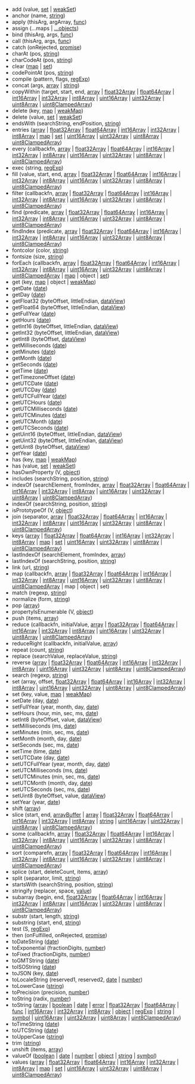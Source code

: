 * add (value, [set](https://www.ecma-international.org/ecma-262/6.0/#sec-set.prototype.add) | [weakSet](https://www.ecma-international.org/ecma-262/6.0/#sec-weakset.prototype.add))
* anchor (name, [string](https://www.ecma-international.org/ecma-262/6.0/#sec-string.prototype.anchor))
* apply (thisArg, argArray, [func](https://www.ecma-international.org/ecma-262/6.0/#sec-function.prototype.apply))
* assign (...maps | [...objects](https://www.ecma-international.org/ecma-262/6.0/#sec-object.assign))
* bind (thisArg, args, [func](https://www.ecma-international.org/ecma-262/6.0/#sec-function.prototype.bind))
* call (thisArg, args, [func](https://www.ecma-international.org/ecma-262/6.0/#sec-function.prototype.call))
* catch (onRejected, [promise](https://www.ecma-international.org/ecma-262/6.0/#sec-promise.prototype.catch))
* charAt (pos, [string](https://www.ecma-international.org/ecma-262/6.0/#sec-string.prototype.charat))
* charCodeAt (pos, [string](https://www.ecma-international.org/ecma-262/6.0/#sec-string.prototype.charcodeat))
* clear ([map](https://www.ecma-international.org/ecma-262/6.0/#sec-map.prototype.clear) | [set](https://www.ecma-international.org/ecma-262/6.0/#sec-set.prototype.clear))
* codePointAt (pos, [string](https://www.ecma-international.org/ecma-262/6.0/#sec-string.prototype.codepointat))
* compile (pattern, flags, [regExp](https://www.ecma-international.org/ecma-262/6.0/#sec-regexp.prototype.compile))
* concat (args, [array](https://www.ecma-international.org/ecma-262/6.0/#sec-array.prototype.concat) | [string](https://www.ecma-international.org/ecma-262/6.0/#sec-string.prototype.concat))
* copyWithin (target, start, end, [array](https://www.ecma-international.org/ecma-262/6.0/#sec-array.prototype.copywithin) | [float32Array](https://www.ecma-international.org/ecma-262/6.0/#sec-%typedarray%.prototype.copywithin) | [float64Array](https://www.ecma-international.org/ecma-262/6.0/#sec-%typedarray%.prototype.copywithin) | [int16Array](https://www.ecma-international.org/ecma-262/6.0/#sec-%typedarray%.prototype.copywithin) | [int32Array](https://www.ecma-international.org/ecma-262/6.0/#sec-%typedarray%.prototype.copywithin) | [int8Array](https://www.ecma-international.org/ecma-262/6.0/#sec-%typedarray%.prototype.copywithin) | [uint16Array](https://www.ecma-international.org/ecma-262/6.0/#sec-%typedarray%.prototype.copywithin) | [uint32Array](https://www.ecma-international.org/ecma-262/6.0/#sec-%typedarray%.prototype.copywithin) | [uint8Array](https://www.ecma-international.org/ecma-262/6.0/#sec-%typedarray%.prototype.copywithin) | [uint8ClampedArray](https://www.ecma-international.org/ecma-262/6.0/#sec-%typedarray%.prototype.copywithin))
* delete (key, [map](https://www.ecma-international.org/ecma-262/6.0/#sec-map.prototype.delete) | [weakMap](https://www.ecma-international.org/ecma-262/6.0/#sec-weakmap.prototype.delete))
* delete (value, [set](https://www.ecma-international.org/ecma-262/6.0/#sec-set.prototype.delete) | [weakSet](https://www.ecma-international.org/ecma-262/6.0/#sec-weakset.prototype.delete))
* endsWith (searchString, endPosition, [string](https://www.ecma-international.org/ecma-262/6.0/#sec-string.prototype.endswith))
* entries ([array](https://www.ecma-international.org/ecma-262/6.0/#sec-array.prototype.entries) | [float32Array](https://www.ecma-international.org/ecma-262/6.0/#sec-%typedarray%.prototype.entries) | [float64Array](https://www.ecma-international.org/ecma-262/6.0/#sec-%typedarray%.prototype.entries) | [int16Array](https://www.ecma-international.org/ecma-262/6.0/#sec-%typedarray%.prototype.entries) | [int32Array](https://www.ecma-international.org/ecma-262/6.0/#sec-%typedarray%.prototype.entries) | [int8Array](https://www.ecma-international.org/ecma-262/6.0/#sec-%typedarray%.prototype.entries) | [map](https://www.ecma-international.org/ecma-262/6.0/#sec-map.prototype.entries) | [set](https://www.ecma-international.org/ecma-262/6.0/#sec-set.prototype.entries) | [uint16Array](https://www.ecma-international.org/ecma-262/6.0/#sec-%typedarray%.prototype.entries) | [uint32Array](https://www.ecma-international.org/ecma-262/6.0/#sec-%typedarray%.prototype.entries) | [uint8Array](https://www.ecma-international.org/ecma-262/6.0/#sec-%typedarray%.prototype.entries) | [uint8ClampedArray](https://www.ecma-international.org/ecma-262/6.0/#sec-%typedarray%.prototype.entries))
* every (callbackfn, [array](https://www.ecma-international.org/ecma-262/6.0/#sec-array.prototype.every) | [float32Array](https://www.ecma-international.org/ecma-262/6.0/#sec-%typedarray%.prototype.every) | [float64Array](https://www.ecma-international.org/ecma-262/6.0/#sec-%typedarray%.prototype.every) | [int16Array](https://www.ecma-international.org/ecma-262/6.0/#sec-%typedarray%.prototype.every) | [int32Array](https://www.ecma-international.org/ecma-262/6.0/#sec-%typedarray%.prototype.every) | [int8Array](https://www.ecma-international.org/ecma-262/6.0/#sec-%typedarray%.prototype.every) | [uint16Array](https://www.ecma-international.org/ecma-262/6.0/#sec-%typedarray%.prototype.every) | [uint32Array](https://www.ecma-international.org/ecma-262/6.0/#sec-%typedarray%.prototype.every) | [uint8Array](https://www.ecma-international.org/ecma-262/6.0/#sec-%typedarray%.prototype.every) | [uint8ClampedArray](https://www.ecma-international.org/ecma-262/6.0/#sec-%typedarray%.prototype.every))
* exec (string, [regExp](https://www.ecma-international.org/ecma-262/6.0/#sec-regexp.prototype.exec))
* fill (value, start, end, [array](https://www.ecma-international.org/ecma-262/6.0/#sec-array.prototype.fill) | [float32Array](https://www.ecma-international.org/ecma-262/6.0/#sec-%typedarray%.prototype.fill) | [float64Array](https://www.ecma-international.org/ecma-262/6.0/#sec-%typedarray%.prototype.fill) | [int16Array](https://www.ecma-international.org/ecma-262/6.0/#sec-%typedarray%.prototype.fill) | [int32Array](https://www.ecma-international.org/ecma-262/6.0/#sec-%typedarray%.prototype.fill) | [int8Array](https://www.ecma-international.org/ecma-262/6.0/#sec-%typedarray%.prototype.fill) | [uint16Array](https://www.ecma-international.org/ecma-262/6.0/#sec-%typedarray%.prototype.fill) | [uint32Array](https://www.ecma-international.org/ecma-262/6.0/#sec-%typedarray%.prototype.fill) | [uint8Array](https://www.ecma-international.org/ecma-262/6.0/#sec-%typedarray%.prototype.fill) | [uint8ClampedArray](https://www.ecma-international.org/ecma-262/6.0/#sec-%typedarray%.prototype.fill))
* filter (callbackfn, [array](https://www.ecma-international.org/ecma-262/6.0/#sec-array.prototype.filter) | [float32Array](https://www.ecma-international.org/ecma-262/6.0/#sec-%typedarray%.prototype.filter) | [float64Array](https://www.ecma-international.org/ecma-262/6.0/#sec-%typedarray%.prototype.filter) | [int16Array](https://www.ecma-international.org/ecma-262/6.0/#sec-%typedarray%.prototype.filter) | [int32Array](https://www.ecma-international.org/ecma-262/6.0/#sec-%typedarray%.prototype.filter) | [int8Array](https://www.ecma-international.org/ecma-262/6.0/#sec-%typedarray%.prototype.filter) | [uint16Array](https://www.ecma-international.org/ecma-262/6.0/#sec-%typedarray%.prototype.filter) | [uint32Array](https://www.ecma-international.org/ecma-262/6.0/#sec-%typedarray%.prototype.filter) | [uint8Array](https://www.ecma-international.org/ecma-262/6.0/#sec-%typedarray%.prototype.filter) | [uint8ClampedArray](https://www.ecma-international.org/ecma-262/6.0/#sec-%typedarray%.prototype.filter))
* find (predicate, [array](https://www.ecma-international.org/ecma-262/6.0/#sec-array.prototype.find) | [float32Array](https://www.ecma-international.org/ecma-262/6.0/#sec-%typedarray%.prototype.find) | [float64Array](https://www.ecma-international.org/ecma-262/6.0/#sec-%typedarray%.prototype.find) | [int16Array](https://www.ecma-international.org/ecma-262/6.0/#sec-%typedarray%.prototype.find) | [int32Array](https://www.ecma-international.org/ecma-262/6.0/#sec-%typedarray%.prototype.find) | [int8Array](https://www.ecma-international.org/ecma-262/6.0/#sec-%typedarray%.prototype.find) | [uint16Array](https://www.ecma-international.org/ecma-262/6.0/#sec-%typedarray%.prototype.find) | [uint32Array](https://www.ecma-international.org/ecma-262/6.0/#sec-%typedarray%.prototype.find) | [uint8Array](https://www.ecma-international.org/ecma-262/6.0/#sec-%typedarray%.prototype.find) | [uint8ClampedArray](https://www.ecma-international.org/ecma-262/6.0/#sec-%typedarray%.prototype.find))
* findIndex (predicate, [array](https://www.ecma-international.org/ecma-262/6.0/#sec-array.prototype.findindex) | [float32Array](https://www.ecma-international.org/ecma-262/6.0/#sec-%typedarray%.prototype.findindex) | [float64Array](https://www.ecma-international.org/ecma-262/6.0/#sec-%typedarray%.prototype.findindex) | [int16Array](https://www.ecma-international.org/ecma-262/6.0/#sec-%typedarray%.prototype.findindex) | [int32Array](https://www.ecma-international.org/ecma-262/6.0/#sec-%typedarray%.prototype.findindex) | [int8Array](https://www.ecma-international.org/ecma-262/6.0/#sec-%typedarray%.prototype.findindex) | [uint16Array](https://www.ecma-international.org/ecma-262/6.0/#sec-%typedarray%.prototype.findindex) | [uint32Array](https://www.ecma-international.org/ecma-262/6.0/#sec-%typedarray%.prototype.findindex) | [uint8Array](https://www.ecma-international.org/ecma-262/6.0/#sec-%typedarray%.prototype.findindex) | [uint8ClampedArray](https://www.ecma-international.org/ecma-262/6.0/#sec-%typedarray%.prototype.findindex))
* fontcolor (color, [string](https://www.ecma-international.org/ecma-262/6.0/#sec-string.prototype.fontcolor))
* fontsize (size, [string](https://www.ecma-international.org/ecma-262/6.0/#sec-string.prototype.fontsize))
* forEach (callbackfn, [array](https://www.ecma-international.org/ecma-262/6.0/#sec-array.prototype.foreach) | [float32Array](https://www.ecma-international.org/ecma-262/6.0/#sec-%typedarray%.prototype.foreach) | [float64Array](https://www.ecma-international.org/ecma-262/6.0/#sec-%typedarray%.prototype.foreach) | [int16Array](https://www.ecma-international.org/ecma-262/6.0/#sec-%typedarray%.prototype.foreach) | [int32Array](https://www.ecma-international.org/ecma-262/6.0/#sec-%typedarray%.prototype.foreach) | [int8Array](https://www.ecma-international.org/ecma-262/6.0/#sec-%typedarray%.prototype.foreach) | [uint16Array](https://www.ecma-international.org/ecma-262/6.0/#sec-%typedarray%.prototype.foreach) | [uint32Array](https://www.ecma-international.org/ecma-262/6.0/#sec-%typedarray%.prototype.foreach) | [uint8Array](https://www.ecma-international.org/ecma-262/6.0/#sec-%typedarray%.prototype.foreach) | [uint8ClampedArray](https://www.ecma-international.org/ecma-262/6.0/#sec-%typedarray%.prototype.foreach) | [map](https://www.ecma-international.org/ecma-262/6.0/#sec-map.prototype.foreach) | object | [set](https://www.ecma-international.org/ecma-262/6.0/#sec-set.prototype.foreach))
* get (key, [map](https://www.ecma-international.org/ecma-262/6.0/#sec-map.prototype.get) | object |  [weakMap](https://www.ecma-international.org/ecma-262/6.0/#sec-weakmap.prototype.get))
* getDate ([date](https://www.ecma-international.org/ecma-262/6.0/#sec-date.prototype.getdate))
* getDay ([date](https://www.ecma-international.org/ecma-262/6.0/#sec-date.prototype.getday))
* getFloat32 (byteOffset, littleEndian, [dataView](https://www.ecma-international.org/ecma-262/6.0/#sec-dataview.prototype.getfloat32))
* getFloat64 (byteOffset, littleEndian, [dataView](https://www.ecma-international.org/ecma-262/6.0/#sec-dataview.prototype.getfloat64))
* getFullYear ([date](https://www.ecma-international.org/ecma-262/6.0/#sec-date.prototype.getfullyear))
* getHours ([date](https://www.ecma-international.org/ecma-262/6.0/#sec-date.prototype.gethours))
* getInt16 (byteOffset, littleEndian, [dataView](https://www.ecma-international.org/ecma-262/6.0/#sec-dataview.prototype.getint16))
* getInt32 (byteOffset, littleEndian, [dataView](https://www.ecma-international.org/ecma-262/6.0/#sec-dataview.prototype.getint32))
* getInt8 (byteOffset, [dataView](https://www.ecma-international.org/ecma-262/6.0/#sec-dataview.prototype.getint8))
* getMilliseconds ([date](https://www.ecma-international.org/ecma-262/6.0/#sec-date.prototype.getmilliseconds))
* getMinutes ([date](https://www.ecma-international.org/ecma-262/6.0/#sec-date.prototype.getminutes))
* getMonth ([date](https://www.ecma-international.org/ecma-262/6.0/#sec-date.prototype.getmonth))
* getSeconds ([date](https://www.ecma-international.org/ecma-262/6.0/#sec-date.prototype.getseconds))
* getTime ([date](https://www.ecma-international.org/ecma-262/6.0/#sec-date.prototype.gettime))
* getTimezoneOffset ([date](https://www.ecma-international.org/ecma-262/6.0/#sec-date.prototype.gettimezoneoffset))
* getUTCDate ([date](https://www.ecma-international.org/ecma-262/6.0/#sec-date.prototype.getutcdate))
* getUTCDay ([date](https://www.ecma-international.org/ecma-262/6.0/#sec-date.prototype.getutcday))
* getUTCFullYear ([date](https://www.ecma-international.org/ecma-262/6.0/#sec-date.prototype.getutcfullyear))
* getUTCHours ([date](https://www.ecma-international.org/ecma-262/6.0/#sec-date.prototype.getutchours))
* getUTCMilliseconds ([date](https://www.ecma-international.org/ecma-262/6.0/#sec-date.prototype.getutcmilliseconds))
* getUTCMinutes ([date](https://www.ecma-international.org/ecma-262/6.0/#sec-date.prototype.getutcminutes))
* getUTCMonth ([date](https://www.ecma-international.org/ecma-262/6.0/#sec-date.prototype.getutcmonth))
* getUTCSeconds ([date](https://www.ecma-international.org/ecma-262/6.0/#sec-date.prototype.getutcseconds))
* getUint16 (byteOffset, littleEndian, [dataView](https://www.ecma-international.org/ecma-262/6.0/#sec-dataview.prototype.getuint16))
* getUint32 (byteOffset, littleEndian, [dataView](https://www.ecma-international.org/ecma-262/6.0/#sec-dataview.prototype.getuint32))
* getUint8 (byteOffset, [dataView](https://www.ecma-international.org/ecma-262/6.0/#sec-dataview.prototype.getuint8))
* getYear ([date](https://www.ecma-international.org/ecma-262/6.0/#sec-date.prototype.getyear))
* has (key, [map](https://www.ecma-international.org/ecma-262/6.0/#sec-map.prototype.has) | [weakMap](https://www.ecma-international.org/ecma-262/6.0/#sec-weakmap.prototype.has))
* has (value, [set](https://www.ecma-international.org/ecma-262/6.0/#sec-set.prototype.has) | [weakSet](https://www.ecma-international.org/ecma-262/6.0/#sec-weakset.prototype.has))
* hasOwnProperty (V, [object](https://www.ecma-international.org/ecma-262/6.0/#sec-object.prototype.hasownproperty))
* includes (searchString, position, [string](https://www.ecma-international.org/ecma-262/6.0/#sec-string.prototype.includes))
* indexOf (searchElement, fromIndex, [array](https://www.ecma-international.org/ecma-262/6.0/#sec-array.prototype.indexof) | [float32Array](https://www.ecma-international.org/ecma-262/6.0/#sec-%typedarray%.prototype.indexof) | [float64Array](https://www.ecma-international.org/ecma-262/6.0/#sec-%typedarray%.prototype.indexof) | [int16Array](https://www.ecma-international.org/ecma-262/6.0/#sec-%typedarray%.prototype.indexof) | [int32Array](https://www.ecma-international.org/ecma-262/6.0/#sec-%typedarray%.prototype.indexof) | [int8Array](https://www.ecma-international.org/ecma-262/6.0/#sec-%typedarray%.prototype.indexof) | [uint16Array](https://www.ecma-international.org/ecma-262/6.0/#sec-%typedarray%.prototype.indexof) | [uint32Array](https://www.ecma-international.org/ecma-262/6.0/#sec-%typedarray%.prototype.indexof) | [uint8Array](https://www.ecma-international.org/ecma-262/6.0/#sec-%typedarray%.prototype.indexof) | [uint8ClampedArray](https://www.ecma-international.org/ecma-262/6.0/#sec-%typedarray%.prototype.indexof))
* indexOf (searchString, position, [string](https://www.ecma-international.org/ecma-262/6.0/#sec-string.prototype.indexof))
* isPrototypeOf (V, [object](https://www.ecma-international.org/ecma-262/6.0/#sec-object.prototype.isprototypeof))
* join (separator, [array](https://www.ecma-international.org/ecma-262/6.0/#sec-array.prototype.join) | [float32Array](https://www.ecma-international.org/ecma-262/6.0/#sec-%typedarray%.prototype.join) | [float64Array](https://www.ecma-international.org/ecma-262/6.0/#sec-%typedarray%.prototype.join) | [int16Array](https://www.ecma-international.org/ecma-262/6.0/#sec-%typedarray%.prototype.join) | [int32Array](https://www.ecma-international.org/ecma-262/6.0/#sec-%typedarray%.prototype.join) | [int8Array](https://www.ecma-international.org/ecma-262/6.0/#sec-%typedarray%.prototype.join) | [uint16Array](https://www.ecma-international.org/ecma-262/6.0/#sec-%typedarray%.prototype.join) | [uint32Array](https://www.ecma-international.org/ecma-262/6.0/#sec-%typedarray%.prototype.join) | [uint8Array](https://www.ecma-international.org/ecma-262/6.0/#sec-%typedarray%.prototype.join) | [uint8ClampedArray](https://www.ecma-international.org/ecma-262/6.0/#sec-%typedarray%.prototype.join))
* keys ([array](https://www.ecma-international.org/ecma-262/6.0/#sec-array.prototype.keys) | [float32Array](https://www.ecma-international.org/ecma-262/6.0/#sec-%typedarray%.prototype.keys) | [float64Array](https://www.ecma-international.org/ecma-262/6.0/#sec-%typedarray%.prototype.keys) | [int16Array](https://www.ecma-international.org/ecma-262/6.0/#sec-%typedarray%.prototype.keys) | [int32Array](https://www.ecma-international.org/ecma-262/6.0/#sec-%typedarray%.prototype.keys) | [int8Array](https://www.ecma-international.org/ecma-262/6.0/#sec-%typedarray%.prototype.keys) | [map](https://www.ecma-international.org/ecma-262/6.0/#sec-map.prototype.keys) | [set](https://www.ecma-international.org/ecma-262/6.0/#sec-set.prototype.keys) | [uint16Array](https://www.ecma-international.org/ecma-262/6.0/#sec-%typedarray%.prototype.keys) | [uint32Array](https://www.ecma-international.org/ecma-262/6.0/#sec-%typedarray%.prototype.keys) | [uint8Array](https://www.ecma-international.org/ecma-262/6.0/#sec-%typedarray%.prototype.keys) | [uint8ClampedArray](https://www.ecma-international.org/ecma-262/6.0/#sec-%typedarray%.prototype.keys))
* lastIndexOf (searchElement, fromIndex, [array](https://www.ecma-international.org/ecma-262/6.0/#sec-array.prototype.lastindexof))
* lastIndexOf (searchString, position, [string](https://www.ecma-international.org/ecma-262/6.0/#sec-string.prototype.lastindexof))
* link (url, [string](https://www.ecma-international.org/ecma-262/6.0/#sec-string.prototype.link))
* map (callbackfn, [array](https://www.ecma-international.org/ecma-262/6.0/#sec-array.prototype.map) | [float32Array](https://www.ecma-international.org/ecma-262/6.0/#sec-%typedarray%.prototype.map) | [float64Array](https://www.ecma-international.org/ecma-262/6.0/#sec-%typedarray%.prototype.map) | [int16Array](https://www.ecma-international.org/ecma-262/6.0/#sec-%typedarray%.prototype.map) | [int32Array](https://www.ecma-international.org/ecma-262/6.0/#sec-%typedarray%.prototype.map) | [int8Array](https://www.ecma-international.org/ecma-262/6.0/#sec-%typedarray%.prototype.map) | [uint16Array](https://www.ecma-international.org/ecma-262/6.0/#sec-%typedarray%.prototype.map) | [uint32Array](https://www.ecma-international.org/ecma-262/6.0/#sec-%typedarray%.prototype.map) | [uint8Array](https://www.ecma-international.org/ecma-262/6.0/#sec-%typedarray%.prototype.map) | [uint8ClampedArray](https://www.ecma-international.org/ecma-262/6.0/#sec-%typedarray%.prototype.map) | map | object | set)
* match (regexp, [string](https://www.ecma-international.org/ecma-262/6.0/#sec-string.prototype.match))
* normalize (form, [string](https://www.ecma-international.org/ecma-262/6.0/#sec-string.prototype.normalize))
* pop ([array](https://www.ecma-international.org/ecma-262/6.0/#sec-array.prototype.pop))
* propertyIsEnumerable (V, [object](https://www.ecma-international.org/ecma-262/6.0/#sec-object.prototype.propertyisenumerable))
* push (items, [array](https://www.ecma-international.org/ecma-262/6.0/#sec-array.prototype.push))
* reduce (callbackfn, initialValue, [array](https://www.ecma-international.org/ecma-262/6.0/#sec-array.prototype.reduce) | [float32Array](https://www.ecma-international.org/ecma-262/6.0/#sec-%typedarray%.prototype.reduce) | [float64Array](https://www.ecma-international.org/ecma-262/6.0/#sec-%typedarray%.prototype.reduce) | [int16Array](https://www.ecma-international.org/ecma-262/6.0/#sec-%typedarray%.prototype.reduce) | [int32Array](https://www.ecma-international.org/ecma-262/6.0/#sec-%typedarray%.prototype.reduce) | [int8Array](https://www.ecma-international.org/ecma-262/6.0/#sec-%typedarray%.prototype.reduce) | [uint16Array](https://www.ecma-international.org/ecma-262/6.0/#sec-%typedarray%.prototype.reduce) | [uint32Array](https://www.ecma-international.org/ecma-262/6.0/#sec-%typedarray%.prototype.reduce) | [uint8Array](https://www.ecma-international.org/ecma-262/6.0/#sec-%typedarray%.prototype.reduce) | [uint8ClampedArray](https://www.ecma-international.org/ecma-262/6.0/#sec-%typedarray%.prototype.reduce))
* reduceRight (callbackfn, initialValue, [array](https://www.ecma-international.org/ecma-262/6.0/#sec-array.prototype.reduceright))
* repeat (count, [string](https://www.ecma-international.org/ecma-262/6.0/#sec-string.prototype.repeat))
* replace (searchValue, replaceValue, [string](https://www.ecma-international.org/ecma-262/6.0/#sec-string.prototype.replace))
* reverse ([array](https://www.ecma-international.org/ecma-262/6.0/#sec-array.prototype.reverse) | [float32Array](https://www.ecma-international.org/ecma-262/6.0/#sec-%typedarray%.prototype.reverse) | [float64Array](https://www.ecma-international.org/ecma-262/6.0/#sec-%typedarray%.prototype.reverse) | [int16Array](https://www.ecma-international.org/ecma-262/6.0/#sec-%typedarray%.prototype.reverse) | [int32Array](https://www.ecma-international.org/ecma-262/6.0/#sec-%typedarray%.prototype.reverse) | [int8Array](https://www.ecma-international.org/ecma-262/6.0/#sec-%typedarray%.prototype.reverse) | [uint16Array](https://www.ecma-international.org/ecma-262/6.0/#sec-%typedarray%.prototype.reverse) | [uint32Array](https://www.ecma-international.org/ecma-262/6.0/#sec-%typedarray%.prototype.reverse) | [uint8Array](https://www.ecma-international.org/ecma-262/6.0/#sec-%typedarray%.prototype.reverse) | [uint8ClampedArray](https://www.ecma-international.org/ecma-262/6.0/#sec-%typedarray%.prototype.reverse))
* search (regexp, [string](https://www.ecma-international.org/ecma-262/6.0/#sec-string.prototype.search))
* set (array, offset, [float32Array](https://www.ecma-international.org/ecma-262/6.0/#sec-%typedarray%.prototype.set-array-offset) | [float64Array](https://www.ecma-international.org/ecma-262/6.0/#sec-%typedarray%.prototype.set-array-offset) | [int16Array](https://www.ecma-international.org/ecma-262/6.0/#sec-%typedarray%.prototype.set-array-offset) | [int32Array](https://www.ecma-international.org/ecma-262/6.0/#sec-%typedarray%.prototype.set-array-offset) | [int8Array](https://www.ecma-international.org/ecma-262/6.0/#sec-%typedarray%.prototype.set-array-offset) | [uint16Array](https://www.ecma-international.org/ecma-262/6.0/#sec-%typedarray%.prototype.set-array-offset) | [uint32Array](https://www.ecma-international.org/ecma-262/6.0/#sec-%typedarray%.prototype.set-array-offset) | [uint8Array](https://www.ecma-international.org/ecma-262/6.0/#sec-%typedarray%.prototype.set-array-offset) | [uint8ClampedArray](https://www.ecma-international.org/ecma-262/6.0/#sec-%typedarray%.prototype.set-array-offset))
* set (key, value, [map](https://www.ecma-international.org/ecma-262/6.0/#sec-map.prototype.set) | [weakMap](https://www.ecma-international.org/ecma-262/6.0/#sec-weakmap.prototype.set))
* setDate (day, [date](https://www.ecma-international.org/ecma-262/6.0/#sec-date.prototype.setdate))
* setFullYear (year, month, day, [date](https://www.ecma-international.org/ecma-262/6.0/#sec-date.prototype.setfullyear))
* setHours (hour, min, sec, ms, [date](https://www.ecma-international.org/ecma-262/6.0/#sec-date.prototype.sethours))
* setInt8 (byteOffset, value, [dataView](https://www.ecma-international.org/ecma-262/6.0/#sec-dataview.prototype.setint8))
* setMilliseconds (ms, [date](https://www.ecma-international.org/ecma-262/6.0/#sec-date.prototype.setmilliseconds))
* setMinutes (min, sec, ms, [date](https://www.ecma-international.org/ecma-262/6.0/#sec-date.prototype.setminutes))
* setMonth (month, day, [date](https://www.ecma-international.org/ecma-262/6.0/#sec-date.prototype.setmonth))
* setSeconds (sec, ms, [date](https://www.ecma-international.org/ecma-262/6.0/#sec-date.prototype.setseconds))
* setTime (time, [date](https://www.ecma-international.org/ecma-262/6.0/#sec-date.prototype.settime))
* setUTCDate (day, [date](https://www.ecma-international.org/ecma-262/6.0/#sec-date.prototype.setutcdate))
* setUTCFullYear (year, month, day, [date](https://www.ecma-international.org/ecma-262/6.0/#sec-date.prototype.setutcfullyear))
* setUTCMilliseconds (ms, [date](https://www.ecma-international.org/ecma-262/6.0/#sec-date.prototype.setutcmilliseconds))
* setUTCMinutes (min, sec, ms, [date](https://www.ecma-international.org/ecma-262/6.0/#sec-date.prototype.setutcminutes))
* setUTCMonth (month, day, [date](https://www.ecma-international.org/ecma-262/6.0/#sec-date.prototype.setutcmonth))
* setUTCSeconds (sec, ms, [date](https://www.ecma-international.org/ecma-262/6.0/#sec-date.prototype.setutcseconds))
* setUint8 (byteOffset, value, [dataView](https://www.ecma-international.org/ecma-262/6.0/#sec-dataview.prototype.setuint8))
* setYear (year, [date](https://www.ecma-international.org/ecma-262/6.0/#sec-date.prototype.setyear))
* shift ([array](https://www.ecma-international.org/ecma-262/6.0/#sec-array.prototype.shift))
* slice (start, end, [arrayBuffer](https://www.ecma-international.org/ecma-262/6.0/#sec-arraybuffer.prototype.slice) | [array](https://www.ecma-international.org/ecma-262/6.0/#sec-array.prototype.slice) | [float32Array](https://www.ecma-international.org/ecma-262/6.0/#sec-%typedarray%.prototype.slice) | [float64Array](https://www.ecma-international.org/ecma-262/6.0/#sec-%typedarray%.prototype.slice) | [int16Array](https://www.ecma-international.org/ecma-262/6.0/#sec-%typedarray%.prototype.slice) | [int32Array](https://www.ecma-international.org/ecma-262/6.0/#sec-%typedarray%.prototype.slice) | [int8Array](https://www.ecma-international.org/ecma-262/6.0/#sec-%typedarray%.prototype.slice) | [string](https://www.ecma-international.org/ecma-262/6.0/#sec-string.prototype.slice) | [uint16Array](https://www.ecma-international.org/ecma-262/6.0/#sec-%typedarray%.prototype.slice) | [uint32Array](https://www.ecma-international.org/ecma-262/6.0/#sec-%typedarray%.prototype.slice) | [uint8Array](https://www.ecma-international.org/ecma-262/6.0/#sec-%typedarray%.prototype.slice) | [uint8ClampedArray](https://www.ecma-international.org/ecma-262/6.0/#sec-%typedarray%.prototype.slice))
* some (callbackfn, [array](https://www.ecma-international.org/ecma-262/6.0/#sec-array.prototype.some) | [float32Array](https://www.ecma-international.org/ecma-262/6.0/#sec-%typedarray%.prototype.some) | [float64Array](https://www.ecma-international.org/ecma-262/6.0/#sec-%typedarray%.prototype.some) | [int16Array](https://www.ecma-international.org/ecma-262/6.0/#sec-%typedarray%.prototype.some) | [int32Array](https://www.ecma-international.org/ecma-262/6.0/#sec-%typedarray%.prototype.some) | [int8Array](https://www.ecma-international.org/ecma-262/6.0/#sec-%typedarray%.prototype.some) | [uint16Array](https://www.ecma-international.org/ecma-262/6.0/#sec-%typedarray%.prototype.some) | [uint32Array](https://www.ecma-international.org/ecma-262/6.0/#sec-%typedarray%.prototype.some) | [uint8Array](https://www.ecma-international.org/ecma-262/6.0/#sec-%typedarray%.prototype.some) | [uint8ClampedArray](https://www.ecma-international.org/ecma-262/6.0/#sec-%typedarray%.prototype.some))
* sort (comparefn, [array](https://www.ecma-international.org/ecma-262/6.0/#sec-array.prototype.sort) | [float32Array](https://www.ecma-international.org/ecma-262/6.0/#sec-%typedarray%.prototype.sort) | [float64Array](https://www.ecma-international.org/ecma-262/6.0/#sec-%typedarray%.prototype.sort) | [int16Array](https://www.ecma-international.org/ecma-262/6.0/#sec-%typedarray%.prototype.sort) | [int32Array](https://www.ecma-international.org/ecma-262/6.0/#sec-%typedarray%.prototype.sort) | [int8Array](https://www.ecma-international.org/ecma-262/6.0/#sec-%typedarray%.prototype.sort) | [uint16Array](https://www.ecma-international.org/ecma-262/6.0/#sec-%typedarray%.prototype.sort) | [uint32Array](https://www.ecma-international.org/ecma-262/6.0/#sec-%typedarray%.prototype.sort) | [uint8Array](https://www.ecma-international.org/ecma-262/6.0/#sec-%typedarray%.prototype.sort) | [uint8ClampedArray](https://www.ecma-international.org/ecma-262/6.0/#sec-%typedarray%.prototype.sort))
* splice (start, deleteCount, items, [array](https://www.ecma-international.org/ecma-262/6.0/#sec-array.prototype.splice))
* split (separator, limit, [string](https://www.ecma-international.org/ecma-262/6.0/#sec-string.prototype.split))
* startsWith (searchString, position, [string](https://www.ecma-international.org/ecma-262/6.0/#sec-string.prototype.startswith))
* stringify (replacer, space, [value](https://www.ecma-international.org/ecma-262/6.0/#sec-json.stringify))
* subarray (begin, end, [float32Array](https://www.ecma-international.org/ecma-262/6.0/#sec-%typedarray%.prototype.subarray) | [float64Array](https://www.ecma-international.org/ecma-262/6.0/#sec-%typedarray%.prototype.subarray) | [int16Array](https://www.ecma-international.org/ecma-262/6.0/#sec-%typedarray%.prototype.subarray) | [int32Array](https://www.ecma-international.org/ecma-262/6.0/#sec-%typedarray%.prototype.subarray) | [int8Array](https://www.ecma-international.org/ecma-262/6.0/#sec-%typedarray%.prototype.subarray) | [uint16Array](https://www.ecma-international.org/ecma-262/6.0/#sec-%typedarray%.prototype.subarray) | [uint32Array](https://www.ecma-international.org/ecma-262/6.0/#sec-%typedarray%.prototype.subarray) | [uint8Array](https://www.ecma-international.org/ecma-262/6.0/#sec-%typedarray%.prototype.subarray) | [uint8ClampedArray](https://www.ecma-international.org/ecma-262/6.0/#sec-%typedarray%.prototype.subarray))
* substr (start, length, [string](https://www.ecma-international.org/ecma-262/6.0/#sec-string.prototype.substr))
* substring (start, end, [string](https://www.ecma-international.org/ecma-262/6.0/#sec-string.prototype.substring))
* test (S, [regExp](https://www.ecma-international.org/ecma-262/6.0/#sec-regexp.prototype.test))
* then (onFulfilled, onRejected, [promise](https://www.ecma-international.org/ecma-262/6.0/#sec-promise.prototype.then))
* toDateString ([date](https://www.ecma-international.org/ecma-262/6.0/#sec-date.prototype.todatestring))
* toExponential (fractionDigits, [number](https://www.ecma-international.org/ecma-262/6.0/#sec-number.prototype.toexponential))
* toFixed (fractionDigits, [number](https://www.ecma-international.org/ecma-262/6.0/#sec-number.prototype.tofixed))
* toGMTString ([date](https://www.ecma-international.org/ecma-262/6.0/#sec-date.prototype.togmtstring))
* toISOString ([date](https://www.ecma-international.org/ecma-262/6.0/#sec-date.prototype.toisostring))
* toJSON (key, [date](https://www.ecma-international.org/ecma-262/6.0/#sec-date.prototype.tojson))
* toLocaleString (reserved1, reserved2, [date](https://www.ecma-international.org/ecma-262/6.0/#sec-date.prototype.tolocalestring) | [number](https://www.ecma-international.org/ecma-262/6.0/#sec-number.prototype.tolocalestring))
* toLowerCase ([string](https://www.ecma-international.org/ecma-262/6.0/#sec-string.prototype.tolowercase))
* toPrecision (precision, [number](https://www.ecma-international.org/ecma-262/6.0/#sec-number.prototype.toprecision))
* toString (radix, [number](https://www.ecma-international.org/ecma-262/6.0/#sec-number.prototype.tostring))
* toString ([array](https://www.ecma-international.org/ecma-262/6.0/#sec-array.prototype.tostring) | [boolean](https://www.ecma-international.org/ecma-262/6.0/#sec-boolean.prototype.tostring) | [date](https://www.ecma-international.org/ecma-262/6.0/#sec-date.prototype.tostring) | [error](https://www.ecma-international.org/ecma-262/6.0/#sec-error.prototype.tostring) | [float32Array](https://www.ecma-international.org/ecma-262/6.0/#sec-%typedarray%.prototype.tostring) | [float64Array](https://www.ecma-international.org/ecma-262/6.0/#sec-%typedarray%.prototype.tostring) | [func](https://www.ecma-international.org/ecma-262/6.0/#sec-function.prototype.tostring) | [int16Array](https://www.ecma-international.org/ecma-262/6.0/#sec-%typedarray%.prototype.tostring) | [int32Array](https://www.ecma-international.org/ecma-262/6.0/#sec-%typedarray%.prototype.tostring) | [int8Array](https://www.ecma-international.org/ecma-262/6.0/#sec-%typedarray%.prototype.tostring) | [object](https://www.ecma-international.org/ecma-262/6.0/#sec-object.prototype.tostring) | [regExp](https://www.ecma-international.org/ecma-262/6.0/#sec-regexp.prototype.tostring) | [string](https://www.ecma-international.org/ecma-262/6.0/#sec-string.prototype.tostring) | [symbol](https://www.ecma-international.org/ecma-262/6.0/#sec-symbol.prototype.tostring) | [uint16Array](https://www.ecma-international.org/ecma-262/6.0/#sec-%typedarray%.prototype.tostring) | [uint32Array](https://www.ecma-international.org/ecma-262/6.0/#sec-%typedarray%.prototype.tostring) | [uint8Array](https://www.ecma-international.org/ecma-262/6.0/#sec-%typedarray%.prototype.tostring) | [uint8ClampedArray](https://www.ecma-international.org/ecma-262/6.0/#sec-%typedarray%.prototype.tostring))
* toTimeString ([date](https://www.ecma-international.org/ecma-262/6.0/#sec-date.prototype.totimestring))
* toUTCString ([date](https://www.ecma-international.org/ecma-262/6.0/#sec-date.prototype.toutcstring))
* toUpperCase ([string](https://www.ecma-international.org/ecma-262/6.0/#sec-string.prototype.touppercase))
* trim ([string](https://www.ecma-international.org/ecma-262/6.0/#sec-string.prototype.trim))
* unshift (items, [array](https://www.ecma-international.org/ecma-262/6.0/#sec-array.prototype.unshift))
* valueOf ([boolean](https://www.ecma-international.org/ecma-262/6.0/#sec-boolean.prototype.valueof) | [date](https://www.ecma-international.org/ecma-262/6.0/#sec-date.prototype.valueof) | [number](https://www.ecma-international.org/ecma-262/6.0/#sec-number.prototype.valueof) | [object](https://www.ecma-international.org/ecma-262/6.0/#sec-object.prototype.valueof) | [string](https://www.ecma-international.org/ecma-262/6.0/#sec-string.prototype.valueof) | [symbol](https://www.ecma-international.org/ecma-262/6.0/#sec-symbol.prototype.valueof))
* values ([array](https://www.ecma-international.org/ecma-262/6.0/#sec-array.prototype.values) | [float32Array](https://www.ecma-international.org/ecma-262/6.0/#sec-%typedarray%.prototype.values) | [float64Array](https://www.ecma-international.org/ecma-262/6.0/#sec-%typedarray%.prototype.values) | [int16Array](https://www.ecma-international.org/ecma-262/6.0/#sec-%typedarray%.prototype.values) | [int32Array](https://www.ecma-international.org/ecma-262/6.0/#sec-%typedarray%.prototype.values) | [int8Array](https://www.ecma-international.org/ecma-262/6.0/#sec-%typedarray%.prototype.values) | [map](https://www.ecma-international.org/ecma-262/6.0/#sec-map.prototype.values) | [set](https://www.ecma-international.org/ecma-262/6.0/#sec-set.prototype.values) | [uint16Array](https://www.ecma-international.org/ecma-262/6.0/#sec-%typedarray%.prototype.values) | [uint32Array](https://www.ecma-international.org/ecma-262/6.0/#sec-%typedarray%.prototype.values) | [uint8Array](https://www.ecma-international.org/ecma-262/6.0/#sec-%typedarray%.prototype.values) | [uint8ClampedArray](https://www.ecma-international.org/ecma-262/6.0/#sec-%typedarray%.prototype.values))
